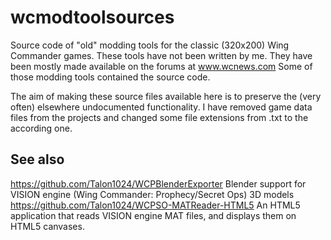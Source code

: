 # wcmodtoolsources
Source code of "old" modding tools for the classic (320x200) Wing Commander games.
These tools have not been written by me. They have been mostly made available on the forums at www.wcnews.com
Some of those modding tools contained the source code.

The aim of making these source files available here is to preserve the (very often) elsewhere undocumented functionality. I have removed game data files from the projects and changed some file extensions from .txt to the according one.

## See also
https://github.com/Talon1024/WCPBlenderExporter Blender support for VISION engine (Wing Commander: Prophecy/Secret Ops) 3D models
https://github.com/Talon1024/WCPSO-MATReader-HTML5 An HTML5 application that reads VISION engine MAT files, and displays them on HTML5 canvases.
